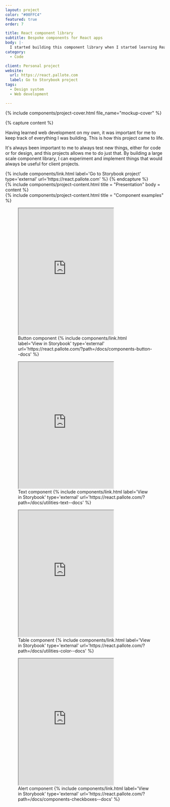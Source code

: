 ```yaml
---
layout: project
color: "#00FFC4"
featured: true
order: 7

title: React component library
subtitle: Bespoke components for React apps
body: |-
  I started building this component library when I started learning React and have been completing it ever since. It's a great way to keep learning, and also to have a collection of resources at hand when I build design systems for new projects.
category:
  - Code

client: Personal project
website:
  url: https://react.pallote.com
  label: Go to Storybook project
tags:
  - Design system
  - Web development

---
```


<div class="section section--fullWidth">
  <div class="section__container">
    {% include components/project-cover.html file_name="mockup-cover" %}
  </div>
</div>

{% capture content %}
  <p>Having learned web development on my own, it was important for me to keep track of everything I was building. This is how this project came to life.</p>
  <p>It's always been important to me to always test new things, either for code or for design, and this projects allows me to do just that. By building a large scale component library, I can experiment and implement things that would always be useful for client projects.</p>
  {% include components/link.html label='Go to Storybook project' type='external' url='https://react.pallote.com' %}
{% endcapture %}

<div class="section">
  <div class="section__container">
    {% include components/project-content.html
      title = "Presentation"
      body = content
    %}
  </div>
</div>

<div class="section">
  <div class="section__container">
    {% include components/project-content.html
      title = "Component examples"
    %}
    <figure class="section__content">
      <iframe
        src="https://react.pallote.com/iframe.html?args=&id=components-button--docs&viewMode=docs"
        height="400"
      ></iframe>
      <figcaption class="project__legend caption">
        Button component
        {% include components/link.html label='View in Storybook' type='external' url='https://react.pallote.com/?path=/docs/components-button--docs' %}
      </figcaption>
    </figure>
    <figure class="section__content">
      <iframe
        src="https://react.pallote.com/iframe.html?args=&id=utilities-text--docs&viewMode=story"
        height="400"
      ></iframe>
      <figcaption class="project__legend caption">
        Text component
        {% include components/link.html label='View in Storybook' type='external' url='https://react.pallote.com/?path=/docs/utilities-text--docs' %}
      </figcaption>
    </figure>
    <figure class="section__content">
      <iframe
        src="https://react.pallote.com/iframe.html?args=&id=utilities-color--docs&viewMode=story"
        height="400"
      ></iframe>
      <figcaption class="project__legend caption">
        Table component
        {% include components/link.html label='View in Storybook' type='external' url='https://react.pallote.com/?path=/docs/utilities-color--docs' %}
      </figcaption>
    </figure>
    <figure class="section__content">
      <iframe
        src="https://react.pallote.com/iframe.html?args=&id=components-checkboxes--docs&viewMode=story"
        height="400"
      ></iframe>
      <figcaption class="project__legend caption">
        Alert component
        {% include components/link.html label='View in Storybook' type='external' url='https://react.pallote.com/?path=/docs/components-checkboxes--docs' %}
      </figcaption>
    </figure>
  </div>
</div>

